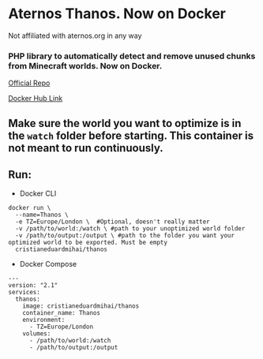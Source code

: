 # Aternos Thanos. Now on Docker
Not affiliated with aternos.org in any way

### PHP library to automatically detect and remove unused chunks from Minecraft worlds. Now on Docker.

[Official Repo](https://github.com/aternosorg/)

[Docker Hub Link](https://hub.docker.com/repository/docker/cristianeduardmihai/thanos)

## Make sure the world you want to optimize is in the `watch` folder before starting. This container is not meant to run continuously.

## Run:
- Docker CLI
```
docker run \
  --name=Thanos \
  -e TZ=Europe/London \  #Optional, doesn't really matter
  -v /path/to/world:/watch \ #path to your unoptimized world folder
  -v /path/to/output:/output \ #path to the folder you want your optimized world to be exported. Must be empty
  cristianeduardmihai/thanos
```
- Docker Compose
```
---
version: "2.1"
services:
  thanos:
    image: cristianeduardmihai/thanos
    container_name: Thanos
    environment:
      - TZ=Europe/London
    volumes:
      - /path/to/world:/watch
      - /path/to/output:/output
```